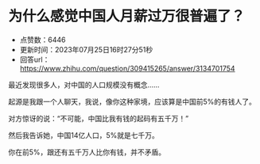 # 为什么感觉中国人月薪过万很普遍了？
- 点赞数：6446
- 更新时间：2023年07月25日16时27分51秒
- 回答url：https://www.zhihu.com/question/309415265/answer/3134701754
<body>
 <p data-pid="ZCvhPxqK">最近发现很多人，对中国的人口规模没有概念……</p>
 <p data-pid="pZ5q5nT4">起源是我跟一个人聊天，我说，像你这种家境，应该算是中国前5%的有钱人了。</p>
 <p data-pid="kvgjat9J">对方惊讶的说：“不可能，中国比我有钱的起码有五千万！”</p>
 <p data-pid="aXDSIphW">然后我告诉她，中国14亿人口，5%就是七千万。</p>
 <p data-pid="Rc60cNiT">你在前5%，跟还有五千万人比你有钱，并不矛盾。</p>
</body>